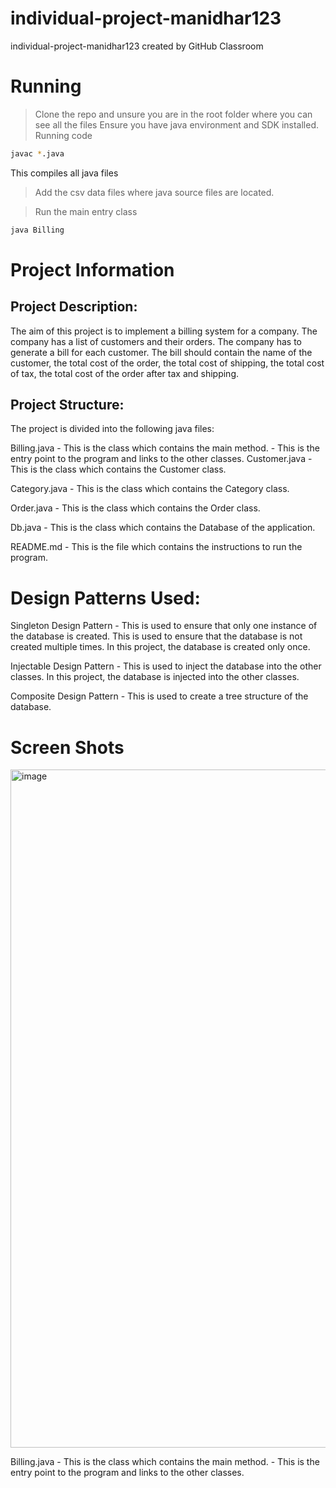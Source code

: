 # individual-project-manidhar123

individual-project-manidhar123 created by GitHub Classroom

# Running

> Clone the repo and unsure you are in the root folder where you can see all the files
> Ensure you have java environment and SDK installed.
> Running code

```sh
javac *.java

```

This compiles all java files

> Add the csv data files where java source files are located.

> Run the main entry class

```sh
java Billing

```

# Project Information

## Project Description:

The aim of this project is to implement a billing system for a company. The company has a list of customers and their orders. The company has to generate a bill for each customer. The bill should contain the name of the customer, the total cost of the order, the total cost of shipping, the total cost of tax, the total cost of the order after tax and shipping.

## Project Structure:

The project is divided into the following java files:

Billing.java - This is the class which contains the main method. - This is the entry point to the program and links to the other classes.
Customer.java - This is the class which contains the Customer class.

Category.java - This is the class which contains the Category class.

Order.java - This is the class which contains the Order class.

Db.java - This is the class which contains the Database of the application.

README.md - This is the file which contains the instructions to run the program.

# Design Patterns Used:

Singleton Design Pattern - This is used to ensure that only one instance of the database is created. This is used to ensure that the database is not created multiple times.
In this project, the database is created only once.

Injectable Design Pattern - This is used to inject the database into the other classes.
In this project, the database is injected into the other classes.

Composite Design Pattern - This is used to create a tree structure of the database.

# Screen Shots
<img width="1085" alt="image" src="https://user-images.githubusercontent.com/100320652/166987004-754cee14-a58a-4072-939a-d7d739e046e3.png">




Billing.java - This is the class which contains the main method. - This is the entry point to the program and links to the other classes.
